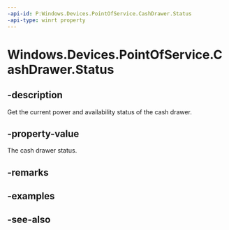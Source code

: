 ----api-id: P:Windows.Devices.PointOfService.CashDrawer.Status
-api-type: winrt property
---<!-- Property syntaxpublic Windows.Devices.PointOfService.CashDrawerStatus Status { get; }--># Windows.Devices.PointOfService.CashDrawer.Status## -descriptionGet the current power and availability status of the cash drawer.## -property-valueThe cash drawer status.## -remarks## -examples## -see-also